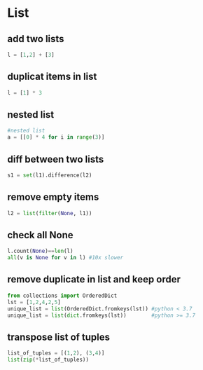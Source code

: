 # List

## add two lists
```py
l = [1,2] + [3]
```

## duplicat items in list
```py
l = [1] * 3
```

## nested list
```py
#nested list
a = [[0] * 4 for i in range(3)]
```

## diff between two lists
```py
s1 = set(l1).difference(l2)
```

## remove empty items
```py
l2 = list(filter(None, l1))
```

## check all None
```py
l.count(None)==len(l)
all(v is None for v in l) #10x slower
```

## remove duplicate in list and keep order
```py
from collections import OrderedDict
lst = [1,2,4,2,5]
unique_list = list(OrderedDict.fromkeys(lst)) #python < 3.7
unique_list = list(dict.fromkeys(lst))        #python >= 3.7
```

## transpose list of tuples
```py
list_of_tuples = [(1,2), (3,4)]
list(zip(*list_of_tuples))
```
